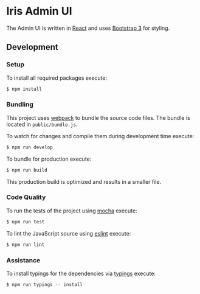 # Iris Admin UI

The Admin UI is written in [React](https://facebook.github.io/react/) and uses
[Bootstrap 3](http://getbootstrap.com/) for styling.


## Development

### Setup

To install all required packages execute:

```sh
$ npm install
```


### Bundling

This project uses [webpack](https://webpack.github.io/) to bundle the source
code files. The bundle is located in `public/bundle.js`.

To watch for changes and compile them during development time execute:

```sh
$ npm run develop
```

To bundle for production execute:

```sh
$ npm run build
```

This production build is optimized and results in a smaller file.


### Code Quality

To run the tests of the project using [mocha](https://mochajs.org/) execute:

```sh
$ npm run test
```

To lint the JavaScript source using [eslint](http://eslint.org/) execute:

```sh
$ npm run lint
```


### Assistance

To install typings for the dependencies via [typings](https://github.com/typings/typings) execute:

```sh
$ npm run typings -- install
```
